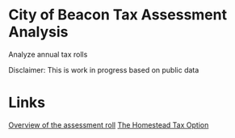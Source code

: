 # City of Beacon Tax Assessment Analysis
Analyze annual tax rolls 

Disclaimer: This is work in progress based on public data

# Links
[Overview of the assessment roll](https://www.tax.ny.gov/pubs_and_bulls/orpts/tentasmtroll.htm)
[The Homestead Tax Option](https://www.tax.ny.gov/pdf/publications/orpts/homestead.pdf)
